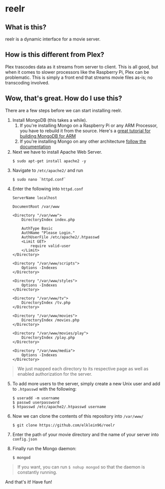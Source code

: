 # reelr

## What is this?

reelr is a dynamic interface for a movie server. 

## How is this different from Plex?

Plex trascodes data as it streams from server to client. This is all good, but when it comes to slower processors like the Raspberry Pi, Plex can be problematic.  This is simply a front end that streams movie files as-is; no transcoding involved.

## Wow, that's great. How do I use this?

There are a few steps before we can start installing reelr.

1. Install MongoDB (this takes a while).
	1. If you're installing Mongo on a Raspberry Pi or any ARM Processor, you have to rebuild it from the source.
		Here's a [great tutorial for building MongoDB for ARM](https://mongopi.wordpress.com/2012/11/25/installation/)
	2. If you're installing Mongo on any other architecture [follow the documentation](http://docs.mongodb.org/manual/installation/)
2. Next we have to install Apache Web Server.
	```
	$ sudo apt-get install apache2 -y
	```
3. Navigate to `/etc/apache2/` and run
	```
	$ sudo nano `httpd.conf`
	```
4. Enter the following into `httpd.conf`
	```
	ServerName localhost

	DocumentRoot /var/www

	<Directory "/var/www">
	    DirectoryIndex index.php

	    AuthType Basic
	    AuthName "Please Login."
	    AuthUserFile /etc/apache2/.htpasswd
	    <Limit GET>
	        require valid-user
	    </Limit>
	</Directory>

	<Directory "/var/www/scripts">
	    Options -Indexes
	</Directory>

	<Directory "/var/www/styles">
	    Options -Indexes
	</Directory>

	<Directory "/var/www/tv">
	    DirectoryIndex /tv.php
	</Directory>

	<Directory "/var/www/movies">
	    DirectoryIndex /movies.php
	</Directory>

	<Directory "/var/www/movies/play">
	    DirectoryIndex /play.php
	</Directory>

	<Directory "/var/www/media">
	    Options -Indexes
	</Directory>
	```
> We just mapped each directory to its respective page as well as enabled authorization for the server.

5. To add more users to the server, simply create a new Unix user and add to `.htpasswd` with the following:
	```
	$ useradd -m username
	$ passwd userpassword
	$ htpasswd /etc/apache2/.htpasswd username
	```
6. Now we can clone the contents of this repository into `/var/www/`
	```
	$ git clone https://github.com/elklein96/reelr
	```
7. Enter the path of your movie directory and the name of your server into `config.json`

8. Finally run the Mongo daemon:
	```
	$ mongod
	```
> If you want, you can run `$ nohup mongod` so that the daemon is constantly running.

And that's it! Have fun!